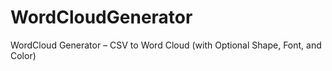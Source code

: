 # WordCloudGenerator
WordCloud Generator – CSV to Word Cloud (with Optional Shape, Font, and Color)
